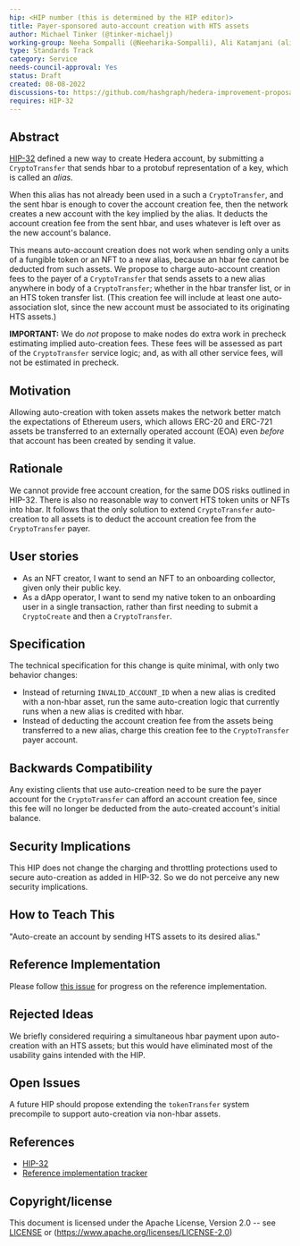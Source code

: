 ```yaml
---
hip: <HIP number (this is determined by the HIP editor)>
title: Payer-sponsored auto-account creation with HTS assets
author: Michael Tinker (@tinker-michaelj)
working-group: Neeha Sompalli (@Neeharika-Sompalli), Ali Katamjani (ali@swirldslabs.com)
type: Standards Track
category: Service
needs-council-approval: Yes
status: Draft
created: 08-08-2022
discussions-to: https://github.com/hashgraph/hedera-improvement-proposal/discussions/541
requires: HIP-32
---
```


## Abstract

[HIP-32](https://hips.hedera.com/hip/hip-32) defined a new way to create Hedera account, by submitting a `CryptoTransfer` 
that sends hbar to a protobuf representation of a key, which is called an _alias_.

When this alias has not already been used in a such a `CryptoTransfer`, and the sent hbar is enough to cover the account 
creation fee, then the network creates a new account with the key implied by the alias. It deducts the account creation fee 
from the sent hbar, and uses whatever is left over as the new account's balance. 

This means auto-account creation does not work when sending only a units of a fungible token or an NFT to a new alias, 
because an hbar fee cannot be deducted from such assets. We propose to charge auto-account creation fees to the payer of a 
`CryptoTransfer` that sends assets to a new alias anywhere in body of a `CryptoTransfer`; whether in the hbar transfer 
list, or in an HTS token transfer list. (This creation fee will include at least one auto-association slot, since the new 
account must be associated to its originating HTS assets.)

**IMPORTANT:** We do _not_ propose to make nodes do extra work in precheck estimating implied auto-creation fees. These
fees will be assessed as part of the `CryptoTransfer` service logic; and, as with all other service fees, will not be 
estimated in precheck.

## Motivation

Allowing auto-creation with token assets makes the network better match the expectations of Ethereum users, which allows 
ERC-20 and ERC-721 assets be transferred to an externally operated account (EOA) even _before_ that account has been 
created by sending it value. 

## Rationale

We cannot provide free account creation, for the same DOS risks outlined in HIP-32. There is also no reasonable way to 
convert HTS token units or NFTs into hbar. It follows that the only solution to extend `CryptoTransfer` auto-creation to 
all assets is to deduct the account creation fee from the `CryptoTransfer` payer.

## User stories

- As an NFT creator, I want to send an NFT to an onboarding collector, given only their public key. 
- As a dApp operator, I want to send my native token to an onboarding user in a single transaction, rather
than first needing to submit a `CryptoCreate` and then a `CryptoTransfer`.
  
## Specification

The technical specification for this change is quite minimal, with only two behavior changes:
 - Instead of returning `INVALID_ACCOUNT_ID` when a new alias is credited with a non-hbar asset,
run the same auto-creation logic that currently runs when a new alias is credited with hbar.
 - Instead of deducting the account creation fee from the assets being transferred to a new 
alias, charge this creation fee to the `CryptoTransfer` payer account.

## Backwards Compatibility

Any existing clients that use auto-creation need to be sure the payer account for the 
`CryptoTransfer` can afford an account creation fee, since this fee will no longer be deducted
from the auto-created account's initial balance. 

## Security Implications

This HIP does not change the charging and throttling protections used to secure auto-creation as added in HIP-32. So
we do not perceive any new security implications.

## How to Teach This

"Auto-create an account by sending HTS assets to its desired alias."

## Reference Implementation

Please follow [this issue](https://github.com/hashgraph/hedera-services/issues/3763) for progress
on the reference implementation.

## Rejected Ideas

We briefly considered requiring a simultaneous hbar payment upon auto-creation with an HTS assets; but this would have
eliminated most of the usability gains intended with the HIP.

## Open Issues

A future HIP should propose extending the `tokenTransfer` system precompile to support auto-creation via non-hbar assets.

## References

- [HIP-32](https://hips.hedera.com/hip/hip-32)
- [Reference implementation tracker](https://github.com/hashgraph/hedera-services/issues/3763)

## Copyright/license

This document is licensed under the Apache License, Version 2.0 -- see [LICENSE](../LICENSE) or (https://www.apache.org/licenses/LICENSE-2.0)
